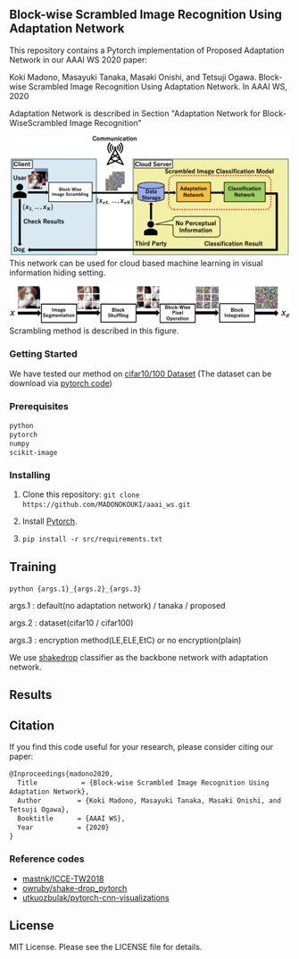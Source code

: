 ## Block-wise Scrambled Image Recognition Using Adaptation Network

This repository contains a Pytorch implementation of Proposed Adaptation Network in our AAAI WS 2020 paper:

Koki Madono, Masayuki Tanaka, Masaki Onishi, and Tetsuji Ogawa. Block-wise Scrambled Image Recognition Using Adaptation Network. In AAAI WS, 2020
<!-- [Arxiv] () -->

Adaptation Network is described in Section "Adaptation Network for Block-WiseScrambled Image Recognition"
<!-- <!-- Muhammed Kocabas, Salih Karagoz, Emre Akbas. MultiPoseNet: Fast Multi-Person Pose Estimation using Pose Residual Network. In ECCV, 2018. [Arxiv](https://arxiv.org/abs/1807.04067) - -->


![](src/Scrambled_Image_Classification.png)
This network can be used for cloud based machine learning in visual information hiding setting.

![](src/block_scrambling.png)
Scrambling method is described in this figure.
### Getting Started
We have tested our method on [cifar10/100 Dataset](https://www.cs.toronto.edu/~kriz/cifar.html)
(The dataset can be download via [pytorch code](https://pytorch.org/tutorials/beginner/blitz/cifar10_tutorial.html))

### Prerequisites
```
python
pytorch
numpy
scikit-image
```

### Installing

1. Clone this repository: 
`git clone https://github.com/MADONOKOUKI/aaai_ws.git`

2. Install [Pytorch](https://pytorch.org/).

3. ```pip install -r src/requirements.txt```

## Training

`python {args.1}_{args.2}_{args.3}`

args.1 : default(no adaptation network) / tanaka / proposed

args.2 : dataset(cifar10 / cifar100)

args.3 : encryption method(LE,ELE,EtC) or no encryption(plain)

We use [shakedrop](https://arxiv.org/abs/1802.02375) classifier as the backbone network with adaptation network.

## Results


## Citation
If you find this code useful for your research, please consider citing our paper:
```
@Inproceedings{madono2020,
  Title           = {Block-wise Scrambled Image Recognition Using Adaptation Network},
  Author         = {Koki Madono, Masayuki Tanaka, Masaki Onishi, and Tetsuji Ogawa},
  Booktitle      = {AAAI WS},
  Year           = {2020}
}
```

### Reference codes

- [mastnk/ICCE-TW2018](https://github.com/mastnk/ICCE-TW2018)
- [owruby/shake-drop_pytorch](https://github.com/owruby/shake-drop_pytorch)
- [utkuozbulak/pytorch-cnn-visualizations](https://github.com/utkuozbulak/pytorch-cnn-visualizations/blob/master/src/inverted_representation.py)

## License

MIT License. Please see the LICENSE file for details.
